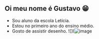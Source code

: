 ## Oi meu nome é Gustavo 😁

- Sou aluno da escola Letícia.
- Estou no primeiro ano do ensino médio.
- Gosto de assistir desenho.
  ![](![image](https://github.com/user-attachments/assets/3c080163-e5c3-4a87-ad11-0c3815860aa4)
